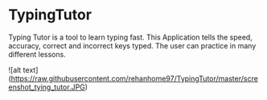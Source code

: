 # TypingTutor
Typing Tutor is a tool to learn typing fast. This Application tells the speed, accuracy, correct and incorrect keys typed. The user can practice in many different lessons.

![alt text] (https://raw.githubusercontent.com/rehanhome97/TypingTutor/master/screenshot_tying_tutor.JPG)
